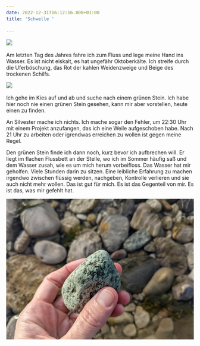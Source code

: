 ```yaml
---
date: 2022-12-31T16:12:16.000+01:00
title: 'Schwelle '

---
```

![](/uploads/31-12-2022_1.jpg)

Am letzten Tag des Jahres fahre ich zum Fluss und lege meine Hand ins Wasser. Es ist nicht eiskalt, es hat ungefähr Oktoberkälte. Ich streife durch die Uferböschung, das Rot der kahlen Weidenzweige und Beige des trockenen Schilfs. 

![](/uploads/31-12-2022_2.jpg)

Ich gehe im Kies auf und ab und suche nach einem grünen Stein. Ich habe hier noch nie einen grünen Stein gesehen, kann mir aber vorstellen, heute einen zu finden. 

An Silvester mache ich nichts. Ich mache sogar den Fehler, um 22:30 Uhr mit einem Projekt anzufangen, das ich eine Weile aufgeschoben habe. Nach 21 Uhr zu arbeiten oder igrendwas erreichen zu wollen ist gegen meine Regel. 

Den grünen Stein finde ich dann noch, kurz bevor ich aufbrechen will. Er liegt im flachen Flussbett an der Stelle, wo ich im Sommer häufig saß und dem Wasser zusah, wie es um mich herum vorbeifloss. Das Wasser hat mir geholfen. Viele Stunden darin zu sitzen. Eine leibliche Erfahrung zu machen irgendwo zwischen flüssig werden, nachgeben, Kontrolle verlieren und sie auch nicht mehr wollen. Das ist gut für mich.  Es ist das Gegenteil von mir. Es ist das, was mir gefehlt hat. 

![](/uploads/31-12-2022_7.jpg)